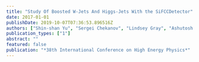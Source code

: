 ```yaml
---
title: "Study Of Boosted W-Jets And Higgs-Jets With the SiFCCDetector"
date: 2017-01-01
publishDate: 2019-10-07T07:36:53.896516Z
authors: ["Shin-shan Yu", "Sergei Chekanov", "Lindsey Gray", "Ashutosh Kotwal", "Sourav Sen", "Nhan Tran"]
publication_types: ["1"]
abstract: ""
featured: false
publication: "*38th International Conference on High Energy Physics*"
---
```


